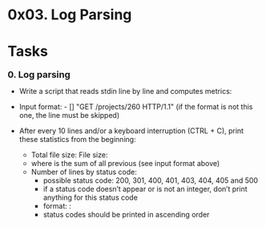 # 0x03. Log Parsing

# Tasks

<font size=4> **0. Log parsing** </font>
* Write a script that reads stdin line by line and computes metrics:

* Input format: <IP Address> - [<date>] "GET /projects/260 HTTP/1.1" <status code> <file size> (if the format is not this one, the line must be skipped)
* After every 10 lines and/or a keyboard interruption (CTRL + C), print these statistics from the beginning:
  * Total file size: File size: <total size>
  * where <total size> is the sum of all previous <file size> (see input format above)
  * Number of lines by status code:
    * possible status code: 200, 301, 400, 401, 403, 404, 405 and 500
    * if a status code doesn’t appear or is not an integer, don’t print anything for this status code
    * format: <status code>: <number>
    * status codes should be printed in ascending order

